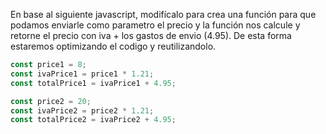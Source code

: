 En base al siguiente javascript, modifícalo para crea una función para que podamos enviarle como parametro el precio y la función nos calcule y retorne el precio con iva + los gastos de envio (4.95). De esta forma estaremos optimizando el codigo y reutilizandolo.

```js
const price1 = 8;
const ivaPrice1 = price1 * 1.21;
const totalPrice1 = ivaPrice1 + 4.95;

const price2 = 20;
const ivaPrice2 = price2 * 1.21;
const totalPrice2 = ivaPrice2 + 4.95;
```
